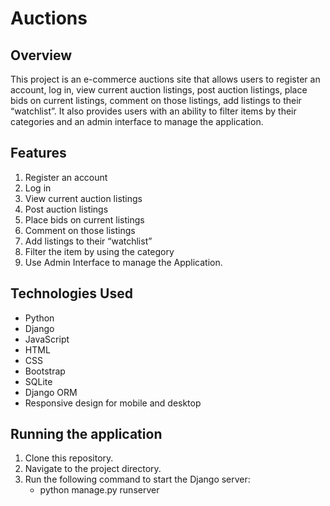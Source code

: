 # Auctions

## Overview
This project is an e-commerce auctions site that allows users to register an account, log in, view current auction listings, post auction listings, place bids on current listings, comment on those listings, add listings to their “watchlist”. It also provides users with an ability to filter items by their categories and an admin interface to manage the application.

## Features
1. Register an account
2. Log in
3. View current auction listings
4. Post auction listings
5. Place bids on current listings
6. Comment on those listings
7. Add listings to their “watchlist”
8. Filter the item by using the category
9. Use Admin Interface to manage the Application.

## Technologies Used
- Python
- Django
- JavaScript
- HTML
- CSS
- Bootstrap
- SQLite
- Django ORM
- Responsive design for mobile and desktop

## Running the application
1. Clone this repository.
2. Navigate to the project directory.
3. Run the following command to start the Django server:
   + python manage.py runserver
